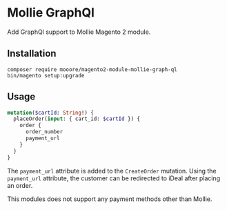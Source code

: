 # Mollie GraphQl

Add GraphQl support to Mollie Magento 2 module.

## Installation
```shell script
composer require mooore/magento2-module-mollie-graph-ql
bin/magento setup:upgrade
```

## Usage
```graphql
mutation($cartId: String!) {
  placeOrder(input: { cart_id: $cartId }) {
    order {
      order_number
      payment_url
    }
  }
}
```

The `payment_url` attribute is added to the `CreateOrder` mutation. Using the `payment_url` attribute, the customer can be redirected to iDeal after placing an order.

This modules does not support any payment methods other than Mollie. 
